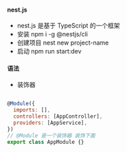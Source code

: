 #### nest.js

- nest.js 是基于 TypeScript 的一个框架
- 安装 npm i -g @nestjs/cli
- 创建项目 nest new project-name
- 启动 npm run start:dev

#### 语法

- 装饰器

```javaScript

@Module({
  imports: [],
  controllers: [AppController],
  providers: [AppService],
})
// @Module 是一个装饰器 装饰下面
export class AppModule {}

```
